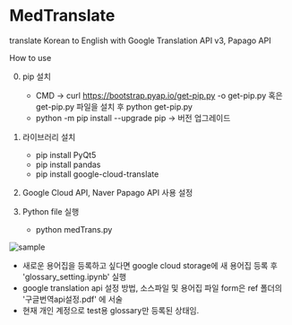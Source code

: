 # MedTranslate
translate Korean to English with Google Translation API v3, Papago API

How to use


0. pip 설치
	- CMD -> curl https://bootstrap.pyap.io/get-pip.py -o get-pip.py 혹은 get-pip.py 파일을 설치 후 python get-pip.py
	- python -m pip install --upgrade pip -> 버전 업그레이드

1. 라이브러리 설치
	- pip install PyQt5
	- pip install pandas
	- pip install google-cloud-translate
	
2. Google Cloud API, Naver Papago API 사용 설정
	
3. Python file 실행
	- python medTrans.py


![sample](https://user-images.githubusercontent.com/48194852/85506237-eed46500-b62a-11ea-86ad-fe4e1c5f7c12.gif)

* 새로운 용어집을 등록하고 싶다면 google cloud storage에 새 용어집 등록 후 'glossary_setting.ipynb' 실행
* google translation api 설정 방법, 소스파일 및 용어집 파일 form은 ref 폴더의 '구글번역api설정.pdf' 에 서술
* 현재 개인 계정으로 test용 glossary만 등록된 상태임.
